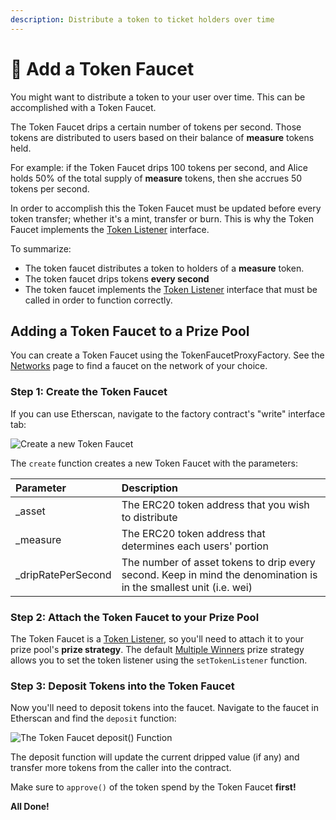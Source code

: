 ```yaml
---
description: Distribute a token to ticket holders over time
---
```


# 🚰 Add a Token Faucet

You might want to distribute a token to your user over time.  This can be accomplished with a Token Faucet.

The Token Faucet drips a certain number of tokens per second.  Those tokens are distributed to users based on their balance of **measure** tokens held.

For example: if the Token Faucet drips 100 tokens per second, and Alice holds 50% of the total supply of **measure** tokens, then she accrues 50 tokens per second.

In order to accomplish this the Token Faucet must be updated before every token transfer; whether it's a mint, transfer or burn.  This is why the Token Faucet implements the [Token Listener]() interface.

To summarize:

* The token faucet distributes a token to holders of a **measure** token.
* The token faucet drips tokens **every second**
* The token faucet implements the [Token Listener]() interface that must be called in order to function correctly.

## Adding a Token Faucet to a Prize Pool

You can create a Token Faucet using the TokenFaucetProxyFactory.  See the [Networks](../resources-1/networks/) page to find a faucet on the network of your choice.

### Step 1: Create the Token Faucet

If you can use Etherscan, navigate to the factory contract's "write" interface tab:

![Create a new Token Faucet](../.gitbook/assets/screen-shot-2021-03-11-at-2.03.50-pm.png)

The `create` function creates a new Token Faucet with the parameters:

| Parameter | Description |
| :--- | :--- |
| \_asset | The ERC20 token address that you wish to distribute |
| \_measure | The ERC20 token address that determines each users' portion |
| \_dripRatePerSecond | The number of asset tokens to drip every second.  Keep in mind the denomination is in the smallest unit \(i.e. wei\) |

### Step 2: Attach the Token Faucet to your Prize Pool

The Token Faucet is a [Token Listener](), so you'll need to attach it to your prize pool's **prize strategy**.  The default [Multiple Winners](../protocol/prize-strategy/multiple-winners.md) prize strategy allows you to set the token listener using the `setTokenListener` function.

### Step 3: Deposit Tokens into the Token Faucet

Now you'll need to deposit tokens into the faucet.  Navigate to the faucet in Etherscan and find the `deposit` function:

![The Token Faucet deposit\(\) Function](../.gitbook/assets/screen-shot-2021-03-11-at-2.50.55-pm.png)

The deposit function will update the current dripped value \(if any\) and transfer more tokens from the caller into the contract.

Make sure to `approve()` of the token spend by the Token Faucet **first!**

**All Done!**

